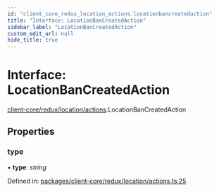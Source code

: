 ```yaml
---
id: "client_core_redux_location_actions.locationbancreatedaction"
title: "Interface: LocationBanCreatedAction"
sidebar_label: "LocationBanCreatedAction"
custom_edit_url: null
hide_title: true
---
```


# Interface: LocationBanCreatedAction

[client-core/redux/location/actions](../modules/client_core_redux_location_actions.md).LocationBanCreatedAction

## Properties

### type

• **type**: *string*

Defined in: [packages/client-core/redux/location/actions.ts:25](https://github.com/xr3ngine/xr3ngine/blob/5a0f83ed8/packages/client-core/redux/location/actions.ts#L25)
